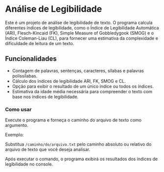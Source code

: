 # Análise de Legibilidade

Este é um projeto de análise de legibilidade de texto. O programa calcula diferentes índices de legibilidade, como o Índice de Legibilidade Automática (ARI), Flesch-Kincaid (FK), Simple Measure of Gobbledygook (SMOG) e o Índice Coleman-Liau (CL), para fornecer uma estimativa da complexidade e dificuldade de leitura de um texto.

## Funcionalidades

- Contagem de palavras, sentenças, caracteres, sílabas e palavras polissílabas.
- Cálculo dos índices de legibilidade ARI, FK, SMOG e CL.
- Opção para exibir o resultado de um único índice ou todos os índices.
- Estimativa da idade média necessária para compreender o texto com base nos índices de legibilidade.

### Como usar

Execute o programa e forneça o caminho do arquivo de texto como argumento.

Exemplo:


Substitua `/caminho/do/arquivo.txt` pelo caminho absoluto ou relativo do arquivo de texto que você deseja analisar.

Após executar o comando, o programa exibirá os resultados dos índices de legibilidade no console.
